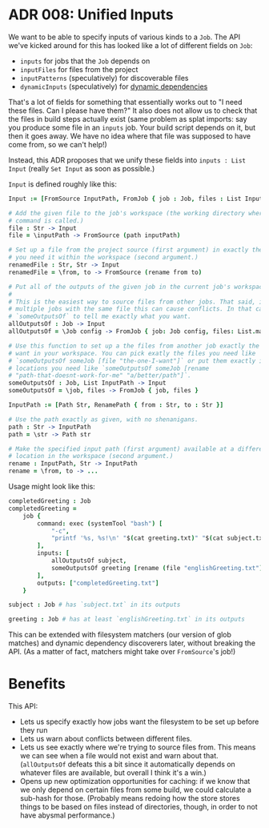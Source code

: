 # ADR 008: Unified Inputs

We want to be able to specify inputs of various kinds to a `Job`.
The API we've kicked around for this has looked like a lot of different fields on `Job`:

- `inputs` for jobs that the `Job` depends on
- `inputFiles` for files from the project
- `inputPatterns` (speculatively) for discoverable files
- `dynamicInputs` (speculatively) for [dynamic dependencies](./005-dynamic-dependencies.md)

That's a lot of fields for something that essentially works out to "I need these files. Can I please have them?"
It also does not allow us to check that the files in build steps actually exist (same problem as splat imports: say you produce some file in an `inputs` job.
Your build script depends on it, but then it goes away.
We have no idea where that file was supposed to have come from, so we can't help!)

Instead, this ADR proposes that we unify these fields into `inputs : List Input` (really `Set Input` as soon as possible.)

`Input` is defined roughly like this:

```coffeescript
Input := [FromSource InputPath, FromJob { job : Job, files : List InputPath }]

# Add the given file to the job's workspace (the working directory where the
# command is called.)
file : Str -> Input
file = \inputPath -> FromSource (path inputPath)

# Set up a file from the project source (first argument) in exactly the location
# you need it within the workspace (second argument.)
renamedFile : Str, Str -> Input
renamedFile = \from, to -> FromSource (rename from to)

# Put all of the outputs of the given job in the current job's workspace.
#
# This is the easiest way to source files from other jobs. That said, if you have
# multiple jobs with the same file this can cause conflicts. In that case, use
# `someOutputsOf` to tell me exactly what you want.
allOutputsOf : Job -> Input
allOutputsOf = \Job config -> FromJob { job: Job config, files: List.map path job.outputs }

# Use this function to set up a the files from another job exactly the way you
# want in your workspace. You can pick exatly the files you need like
# `someOutputsOf someJob [file "the-one-I-want"]` or put them exactly in the
# locations you need like `someOutputsOf someJob [rename
# "path-that-doesnt-work-for-me" "a/better/path"]`.
someOutputsOf : Job, List InputPath -> Input
someOutputsOf = \job, files -> FromJob { job, files }

InputPath := [Path Str, RenamePath { from : Str, to : Str }]

# Use the path exactly as given, with no shenanigans.
path : Str -> InputPath
path = \str -> Path str

# Make the specified input path (first argument) available at a different
# location in the workspace (second argument.)
rename : InputPath, Str -> InputPath
rename = \from, to -> ...
```

Usage might look like this:

```coffeescript
completedGreeting : Job
completedGreeting =
    job {
        command: exec (systemTool "bash") [
            "-c",
            "printf '%s, %s!\n' "$(cat greeting.txt)" "$(cat subject.txt)" > completedGreeting.txt",
        ],
        inputs: [
            allOutputsOf subject,
            someOutputsOf greeting [rename (file "englishGreeting.txt") "greeting.txt"],
        ],
        outputs: ["completedGreeting.txt"]
    }

subject : Job # has `subject.txt` in its outputs

greeting : Job # has at least `englishGreeting.txt` in its outputs
```

This can be extended with filesystem matchers (our version of glob matches) and dynamic dependency discoverers later, without breaking the API.
(As a matter of fact, matchers might take over `FromSource`'s job!)

# Benefits

This API:

- Lets us specify exactly how jobs want the filesystem to be set up before they run
- Lets us warn about conflicts between different files.
- Lets us see exactly where we're trying to source files from.
  This means we can see when a file would not exist and warn about that.
  (`allOutputsOf` defeats this a bit since it automatically depends on whatever files are available, but overall I think it's a win.)
- Opens up new optimization opportunities for caching: if we know that we only depend on certain files from some build, we could calculate a sub-hash for those.
  (Probably means redoing how the store stores things to be based on files instead of directories, though, in order to not have abysmal performance.)
